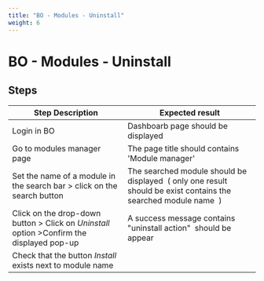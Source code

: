 ```yaml
---
title: "BO - Modules - Uninstall"
weight: 6
---
```


# BO - Modules - Uninstall
## Steps
| Step Description | Expected result |
| ----- | ----- |
| Login in BO | Dashboarb page should be displayed |
| Go to modules manager page | The page title should contains 'Module manager' |
| Set the name of a module in the search bar > click on the search button | The searched module should be displayed  ( only one result should be exist contains the searched module name  ) |
| Click on the drop-down button > Click on *Uninstall* option >Confirm the displayed pop-up | A success message contains "uninstall action"  should be appear |
| Check that the button *Install* exists next to module name |  |
